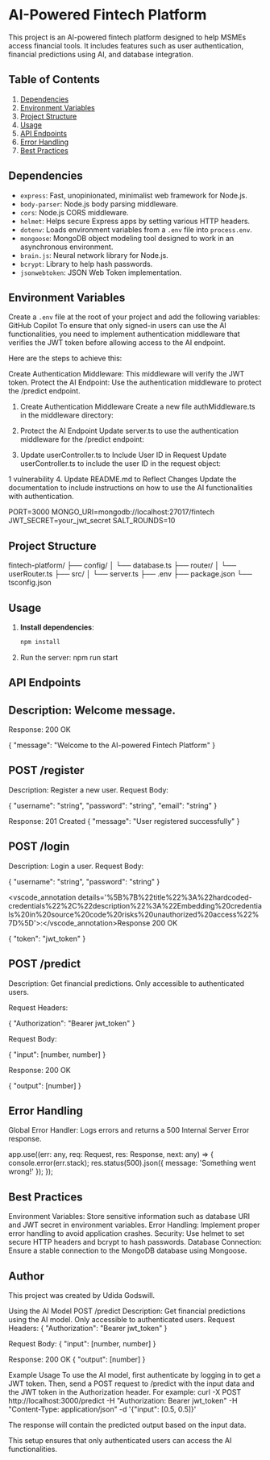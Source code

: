 # AI-Powered Fintech Platform

This project is an AI-powered fintech platform designed to help MSMEs access financial tools. It includes features such as user authentication, financial predictions using AI, and database integration.

## Table of Contents

1. [Dependencies](#dependencies)
2. [Environment Variables](#environment-variables)
3. [Project Structure](#project-structure)
4. [Usage](#usage)
5. [API Endpoints](#api-endpoints)
6. [Error Handling](#error-handling)
7. [Best Practices](#best-practices)

## Dependencies

- `express`: Fast, unopinionated, minimalist web framework for Node.js.
- `body-parser`: Node.js body parsing middleware.
- `cors`: Node.js CORS middleware.
- `helmet`: Helps secure Express apps by setting various HTTP headers.
- `dotenv`: Loads environment variables from a `.env` file into `process.env`.
- `mongoose`: MongoDB object modeling tool designed to work in an asynchronous environment.
- `brain.js`: Neural network library for Node.js.
- `bcrypt`: Library to help hash passwords.
- `jsonwebtoken`: JSON Web Token implementation.

## Environment Variables

Create a `.env` file at the root of your project and add the following variables:
GitHub Copilot
To ensure that only signed-in users can use the AI functionalities, you need to implement authentication middleware that verifies the JWT token before allowing access to the AI endpoint.

Here are the steps to achieve this:

Create Authentication Middleware: This middleware will verify the JWT token.
Protect the AI Endpoint: Use the authentication middleware to protect the /predict endpoint.
1. Create Authentication Middleware
Create a new file authMiddleware.ts in the middleware directory:

2. Protect the AI Endpoint
Update server.ts to use the authentication middleware for the /predict endpoint:

3. Update userController.ts to Include User ID in Request
Update userController.ts to include the user ID in the request object:

1 vulnerability
4. Update README.md to Reflect Changes
Update the documentation to include instructions on how to use the AI functionalities with authentication.

PORT=3000 MONGO_URI=mongodb://localhost:27017/fintech JWT_SECRET=your_jwt_secret SALT_ROUNDS=10


## Project Structure

fintech-platform/ ├── config/ │ └── database.ts ├── router/ │ └── userRouter.ts ├── src/ │ └── server.ts ├── .env ├── package.json └── tsconfig.json


## Usage

1. **Install dependencies**:
   ```sh
   npm install

2. Run the server:
   npm run start 


## API Endpoints

## Description: Welcome message.
Response: 200 OK

{
  "message": "Welcome to the AI-powered Fintech Platform"
}

## POST /register
Description: Register a new user.
Request Body:

{
  "username": "string",
  "password": "string",
  "email": "string"
}

Response: 201 Created
{
  "message": "User registered successfully"
}

## POST /login
Description: Login a user.
Request Body:

{
  "username": "string",
  "password": "string"
}

<vscode_annotation details='%5B%7B%22title%22%3A%22hardcoded-credentials%22%2C%22description%22%3A%22Embedding%20credentials%20in%20source%20code%20risks%20unauthorized%20access%22%7D%5D'>:</vscode_annotation>Response 200 OK

{
  "token": "jwt_token"
}

## POST /predict
Description: Get financial predictions. Only accessible to authenticated users.

Request Headers:

{
  "Authorization": "Bearer jwt_token"
}


Request Body:

{
  "input": [number, number]
}

Response: 200 OK

{
  "output": [number]
}

## Error Handling
Global Error Handler: Logs errors and returns a 500 Internal Server Error response.

app.use((err: any, req: Request, res: Response, next: any) => {
  console.error(err.stack);
  res.status(500).json({ message: 'Something went wrong!' });
});

## Best Practices
Environment Variables: Store sensitive information such as database URI and JWT secret in environment variables.
Error Handling: Implement proper error handling to avoid application crashes.
Security: Use helmet to set secure HTTP headers and bcrypt to hash passwords.
Database Connection: Ensure a stable connection to the MongoDB database using Mongoose.

## Author
This project was created by Udida Godswill.

Using the AI Model
POST /predict
Description: Get financial predictions using the AI model. Only accessible to authenticated users.
Request Headers:
{
  "Authorization": "Bearer jwt_token"
}

Request Body:
{
  "input": [number, number]
}

Response: 200 OK
{
  "output": [number]
}

Example Usage
To use the AI model, first authenticate by logging in to get a JWT token. Then, send a POST request to /predict with the input data and the JWT token in the Authorization header. For example:
curl -X POST http://localhost:3000/predict -H "Authorization: Bearer jwt_token" -H "Content-Type: application/json" -d '{"input": [0.5, 0.5]}'

The response will contain the predicted output based on the input data.

This setup ensures that only authenticated users can access the AI functionalities.





